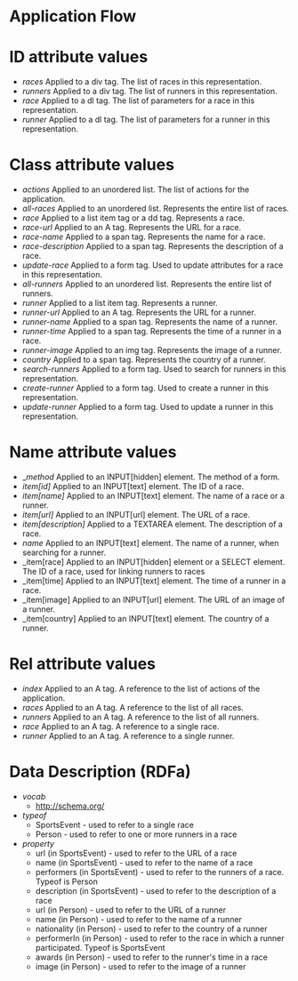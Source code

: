 # Application Flow

# ID attribute values

* _races_
    Applied to a div tag.  The list of races in this representation.
* _runners_
    Applied to a div tag.  The list of runners in this representation.
* _race_
    Applied to a dl tag.  The list of parameters for a race in this representation.
* _runner_
    Applied to a dl tag.  The list of parameters for a runner in this representation.

# Class attribute values

* _actions_
    Applied to an unordered list.  The list of actions for the application.
* _all-races_
    Applied to an unordered list.  Represents the entire list of races.
* _race_
    Applied to a list item tag or a dd tag.  Represents a race.
* _race-url_
    Applied to an A tag.  Represents the URL for a race.
* _race-name_
    Applied to a span tag.  Represents the name for a race.
* _race-description_
    Applied to a span tag.  Represents the description of a race.
* _update-race_
    Applied to a form tag.  Used to update attributes for a race in this representation.
* _all-runners_
    Applied to an unordered list.  Represents the entire list of runners.
* _runner_
    Applied to a list item tag.  Represents a runner.
* _runner-url_
    Applied to an A tag.  Represents the URL for a runner.
* _runner-name_
    Applied to a span tag.  Represents the name of a runner.
* _runner-time_
    Applied to a span tag.  Represents the time of a runner in a race.
* _runner-image_
    Applied to an img tag.  Represents the image of a runner.
* _country_
    Applied to a span tag.  Represents the country of a runner.
* _search-runners_
    Applied to a form tag.  Used to search for runners in this representation.
* _create-runner_
    Applied to a form tag.  Used to create a runner in this representation.
* _update-runner_
    Applied to a form tag.  Used to update a runner in this representation.

# Name attribute values

* __method_
    Applied to an INPUT[hidden] element.  The method of a form.
* _item[id]_
    Applied to an INPUT[text] element.  The ID of a race.
* _item[name]_
    Applied to an INPUT[text] element.  The name of a race or a runner.
* _item[url]_
    Applied to an INPUT[url] element.  The URL of a race.
* _item[description]_
    Applied to a TEXTAREA element.  The description of a race.
* _name_
    Applied to an INPUT[text] element.  The name of a runner, when searching for a runner.
* _item[race]
    Applied to an INPUT[hidden] element or a SELECT element.  The ID of a race, used for linking runners to races
* _item[time]
    Applied to an INPUT[text] element.  The time of a runner in a race.
* _item[image]
    Applied to an INPUT[url] element.  The URL of an image of a runner.
* _item[country]
    Applied to an INPUT[text] element.  The country of a runner.

# Rel attribute values

* _index_
    Applied to an A tag.  A reference to the list of actions of the application.
* _races_
    Applied to an A tag.  A reference to the list of all races.
* _runners_
    Applied to an A tag.  A reference to the list of all runners.
* _race_
    Applied to an A tag.  A reference to a single race.
* _runner_
    Applied to an A tag.  A reference to a single runner.

# Data Description (RDFa)

* _vocab_
    * http://schema.org/
* _typeof_
    * SportsEvent - used to refer to a single race
    * Person - used to refer to one or more runners in a race
* _property_
    * url (in SportsEvent) - used to refer to the URL of a race   
    * name (in SportsEvent) - used to refer to the name of a race
    * performers (in SportsEvent) - used to refer to the runners of a race.  Typeof is Person
    * description (in SportsEvent) - used to refer to the description of a race
    * url (in Person) - used to refer to the URL of a runner
    * name (in Person) - used to refer to the name of a runner
    * nationality (in Person) - used to refer to the country of a runner
    * performerIn (in Person) - used to refer to the race in which a runner participated.  Typeof is SportsEvent
    * awards (in Person) - used to refer to the runner's time in a race
    * image (in Person) - used to refer to the image of a runner
    
    